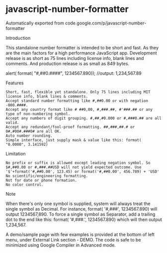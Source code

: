 # javascript-number-formatter
Automatically exported from code.google.com/p/javascript-number-formatter


Introduction

This standalone number formatter is intended to be short and fast. As they are the main factors for a high performance JavaScript app. Development release is as short as 75 lines including license info, blank lines and comments. And production release is as small as 849 bytes.

alert( format( "#,##0.####", 1234567.890)); //output: 1,234,567.89

Features

    Short, fast, flexible yet standalone. Only 75 lines including MIT license info, blank lines & comments.
    Accept standard number formatting like #,##0.00 or with negation -000.####.
    Accept any country format like # ##0,00, #,###.##, #'###.## or any type of non-numbering symbol.
    Accept any numbers of digit grouping. #,##,#0.000 or #,###0.## are all valid.
    Accept any redundant/fool-proof formatting. ##,###,##.# or 0#,#00#.###0# are all OK.
    Auto number rounding.
    Simple interface, just supply mask & value like this: format( "0.0000", 3.141592) 

Limitation

    No prefix or suffix is allowed except leading negation symbol. So $#,##0.00 or #,###.##USD will not yield expected outcome. Use '$'+format('#,##0.00', 123.45) or format('#,##0.00', 456.789) + 'USD'
    No scientific/engineering formatting.
    Not for date or phone formation.
    No color control. 

Note

When there's only one symbol is supplied, system will always treat the single symbol as Decimal. For instance, format( '#,###', 1234567.890) will output 1234567,890. To force a single symbol as Separator, add a trailing dot to the end like this: format( '#,###.', 1234567.890) which will then output 1,234,567.

A demo/sample page with few examples is provided at the bottom of left menu, under External Link section - DEMO. The code is safe to be minimized using Google Compiler in Advanced mode. 
